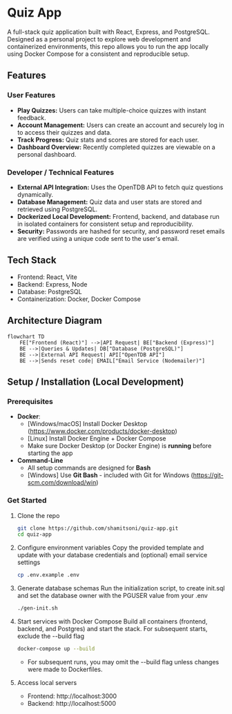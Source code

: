 # Quiz App

A full-stack quiz application built with React, Express, and PostgreSQL. Designed as a personal project to explore web development and containerized environments, this repo allows you to run the app locally using Docker Compose for a consistent and reproducible setup.

## Features

### User Features
- **Play Quizzes:** Users can take multiple-choice quizzes with instant feedback.
- **Account Management:** Users can create an account and securely log in to access their quizzes and data.
- **Track Progress:** Quiz stats and scores are stored for each user.  
- **Dashboard Overview:** Recently completed quizzes are viewable on a personal dashboard. 

### Developer / Technical Features
- **External API Integration:** Uses the OpenTDB API to fetch quiz questions dynamically.  
- **Database Management:** Quiz data and user stats are stored and retrieved using PostgreSQL.  
- **Dockerized Local Development:** Frontend, backend, and database run in isolated containers for consistent setup and reproducibility.
- **Security:** Passwords are hashed for security, and password reset emails are verified using a unique code sent to the user's email.


## Tech Stack

- Frontend: React, Vite
- Backend: Express, Node
- Database: PostgreSQL
- Containerization: Docker, Docker Compose

## Architecture Diagram

```mermaid
flowchart TD
    FE["Frontend (React)"] -->|API Request| BE["Backend (Express)"]
    BE -->|Queries & Updates| DB["Database (PostgreSQL)"]
    BE -->|External API Request| API["OpenTDB API"]
    BE -->|Sends reset code| EMAIL["Email Service (Nodemailer)"]
```

## Setup / Installation (Local Development)

### Prerequisites
- **Docker**:
    - [Windows/macOS] Install Docker Desktop (https://www.docker.com/products/docker-desktop)
    - [Linux] Install Docker Engine + Docker Compose
    - Make sure Docker Desktop (or Docker Engine) is **running** before starting the app
- **Command-Line**
    - All setup commands are designed for **Bash**
    - [Windows] Use **Git Bash** - included with Git for Windows (https://git-scm.com/download/win)

### Get Started
1. Clone the repo
   ```bash
   git clone https://github.com/shamitsoni/quiz-app.git
   cd quiz-app
   ```
2. Configure environment variables
   Copy the provided template and update with your database credentials and (optional) email service settings
   ```bash
   cp .env.example .env
   ```
4. Generate database schemas
   Run the initialization script, to create init.sql and set the database owner with the PGUSER value from your .env
   ```bash
   ./gen-init.sh
   ```
5. Start services with Docker Compose
   Build all containers (frontend, backend, and Postgres) and start the stack. For subsequent starts, exclude the --build flag
   ```bash
   docker-compose up --build
   ```
   - For subsequent runs, you may omit the --build flag unless changes were made to Dockerfiles.

6. Access local servers
   - Frontend: http://localhost:3000
   - Backend: http://localhost:5000


  

